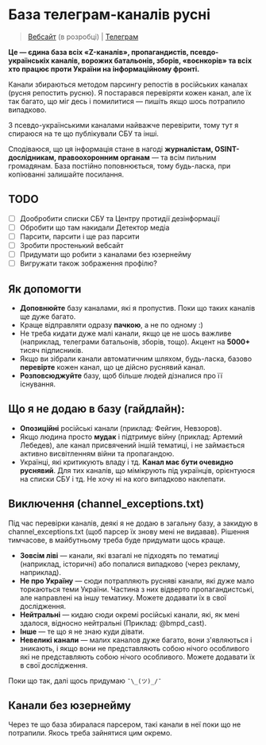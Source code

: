 
# База телеграм-каналів русні

> [Вебсайт](https://rusnya.cc) (в розробці) | [Телеграм](https://t.me/rusnya_tg)

**Це — єдина база всіх «Z-каналів», пропагандистів, псевдо-українськіх каналів, ворожих батальонів, зборів, «воєнкорів» та всіх хто працює проти України на інформаційному фронті.**

Канали збираються методом парсингу репостів в російських каналах (русня репостить русню). Я постарався перевіряти кожен канал, але їх так багато, що міг десь і помилитися — пишіть якщо шось потрапило випадково.

З псевдо-українськими каналами найважче перевірити, тому тут я спираюся на те що публікували СБУ та інші.

Сподіваюся, що ця інформація стане в нагоді **журналістам, OSINT-дослідникам, правоохоронним органам** — та всім пильним громадянам. База постійно поповнюється, тому будь-ласка, при копіюванні залишайте посилання.

## TODO
 - [ ] Дообробити списки СБУ та Центру протидії дезінформації
 - [ ] Обробити що там накидали Детектор медіа
 - [ ] Парсити, парсити і ще раз парсити
 - [ ] Зробити простенький вебсайт
 - [ ] Придумати що робити з каналами без юзернейму
 - [ ] Вигружати також зображення профілю?

## Як допомогти
- **Доповнюйте** базу каналами, які я пропустив. Поки що таких каналів ще
   дуже багато.
- Краще відправляти одразу **пачкою**, а не по одному :)
- Не треба кидати дуже малі канали, якщо це не шось важливе (наприклад, телеграми батальонів, зборів, тощо). Акцент на **5000+** тисяч підписників.
- Якщо ви зібрали канали автоматичним шляхом, будь-ласка, базово
   **перевірте** кожен канал, що це дійсно руснявий канал.
- **Розповсюджуйте** базу, щоб більше людей дізналися про її існування.

## Що я не додаю в базу (гайдлайн):
 - **Опозиційні** російські канали (приклад: Фейгин, Невзоров). 
 - Якщо людина просто **мудак** і підтримує війну (приклад: Артемий Лебедев), але канал присвячений іншій тематиці, і не займається активно висвітленням війни та пропагандою.
 - Українці, які критикують владу і тд. **Канал має бути очевидно руснявий**. Для тих каналів, що мімікрують під українців, орієнтуюся на списки СБУ і тд. Не хочу ні на кого випадково наклепати.

## Виключення (channel_exceptions.txt)
Під час перевірки каналів, деякі я не додаю в загальну базу, а закидую в channel_exceptions.txt (щоб парсер їх знову мені не видавав). Рішення тимчасове, в майбутньому треба буде придумати щось краще.

 - **Зовсім ліві** — канали, які взагалі не підходять по тематиці (наприклад, історичні) або попалися випадково (через рекламу, наприклад).
 - **Не про Україну** — сюди потрапляють русняві канали, які дуже мало торкаються теми України. Частина з них відверто пропагандистські, але направлені на іншу тематику. Можете додавати їх в свої дослідження.
 - **Нейтральні** — кидаю сюди окремі російські канали, які, як мені здалося, відносно нейтральні (Приклад: @bmpd_cast).
 - **Інше** — те що я не знаю куди дівати.
 - **Невеликі канали** — малих каналов дуже багато, вони з'являються і зникають, і якщо вони не представляють собою нічого особливого які не представляють собою нічого особливого. Можете додавати їх в свої дослідження.

Поки що так, далі щось придумаю `¯\_(ツ)_/¯`

## Канали без юзернейму
Через те що база збиралася парсером, такі канали в неї поки що не потрапили. Якось треба зайнятися цим окремо.
